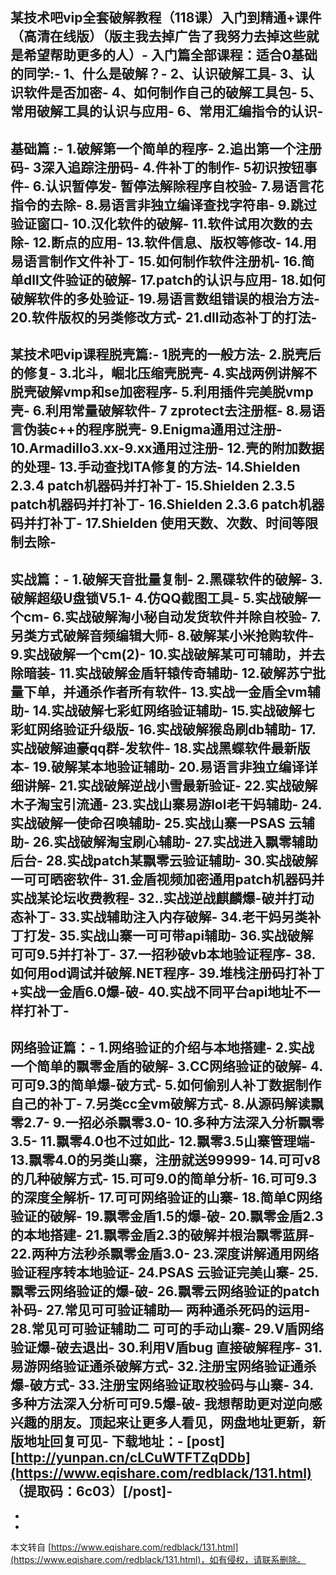 某技术吧vip全套破解教程（118课）入门到精通+课件（高清在线版）（版主我去掉广告了我努力去掉这些就是希望帮助更多的人）-
入门篇全部课程：适合0基础的同学:-
1、什么是破解？-
2、认识破解工具-
3、认识软件是否加密-
4、如何制作自己的破解工具包-
5、常用破解工具的认识与应用-
6、常用汇编指令的认识-
-
基础篇 :-
1.破解第一个简单的程序-
2.追出第一个注册码-
3深入追踪注册码-
4.件补丁的制作-
5初识按钮事件-
6.认识暂停发-
暂停法解除程序自校验-
7.易语言花指令的去除-
8.易语言非独立编译查找字符串-
9.跳过验证窗口-
10.汉化软件的破解-
11.软件试用次数的去除-
12.断点的应用-
13.软件信息、版权等修改-
14.用易语言制作文件补丁-
15.如何制作软件注册机-
16.简单dll文件验证的破解-
17.patch的认识与应用-
18.如何破解软件的多处验证-
19.易语言数组错误的根治方法-
20.软件版权的另类修改方式-
21.dll动态补丁的打法-
-
某技术吧vip课程脱壳篇:-
1脱壳的一般方法-
2.脱壳后的修复-
3.北斗，崛北压缩壳脱壳-
4.实战两例讲解不脱壳破解vmp和se加密程序-
5.利用插件完美脱vmp壳-
6.利用常量破解软件-
7 zprotect去注册框-
8.易语言伪装c++的程序脱壳-
9.Enigma通用过注册-
10.Armadillo3.xx-9.xx通用过注册-
12.壳的附加数据的处理-
13.手动查找ITA修复的方法-
14.Shielden 2.3.4 patch机器码并打补丁-
15.Shielden 2.3.5 patch机器码并打补丁-
16.Shielden 2.3.6 patch机器码并打补丁-
17.Shielden 使用天数、次数、时间等限制去除-
-
实战篇：-
1.破解天音批量复制-
2.黑碟软件的破解-
3.破解超级U盘锁V5.1-
4.仿QQ截图工具-
5.实战破解一个cm-
6.实战破解淘小秘自动发货软件并除自校验-
7.另类方式破解音频编辑大师-
8.破解某小米抢购软件-
9.实战破解一个cm(2)-
10.实战破解某可可辅助，并去除暗装-
11.实战破解金盾轩辕传奇辅助-
12.破解苏宁批量下单，并通杀作者所有软件-
13.实战一金盾全vm辅助-
14.实战破解七彩虹网络验证辅助-
15.实战破解七彩虹网络验证升级版-
16.实战破解猴岛刷db辅助-
17.实战破解迪豪qq群-发软件-
18.实战黑蝶软件最新版本-
19.破解某本地验证辅助-
20.易语言非独立编译详细讲解-
21.实战破解逆战小雪最新验证-
22.实战破解木子淘宝引流通-
23.实战山寨易游lol老干妈辅助-
24.实战破解一使命召唤辅助-
25.实战山寨一PSAS 云辅助-
26.实战破解淘宝刷心辅助-
27.实战进入飘零辅助后台-
28.实战patch某飘零云验证辅助-
30.实战破解一可可晒密软件-
31.金盾视频加密通用patch机器码并实战某论坛收费教程-
32..实战逆战麒麟爆-破并打动态补丁-
33.实战辅助注入内存破解-
34.老干妈另类补丁打发-
35.实战山寨一可可带api辅助-
36.实战破解可可9.5并打补丁-
37.一招秒破vb本地验证程序-
38.如何用od调试并破解.NET程序-
39.堆栈注册码打补丁+实战一金盾6.0爆-破-
40.实战不同平台api地址不一样打补丁-
-
网络验证篇：-
1.网络验证的介绍与本地搭建-
2.实战一个简单的飘零金盾的破解-
3.CC网络验证的破解-
4.可可9.3的简单爆-破方式-
5.如何偷别人补丁数据制作自己的补丁-
7.另类cc全vm破解方式-
8.从源码解读飘零2.7-
9.一招必杀飘零3.0-
10.多种方法深入分析飘零3.5-
11.飘零4.0也不过如此-
12.飘零3.5山寨管理端-
13.飘零4.0的另类山寨，注册就送99999-
14.可可v8的几种破解方式-
15.可可9.0的简单分析-
16.可可9.3的深度全解析-
17.可可网络验证的山寨-
18.简单C网络验证的破解-
19.飘零金盾1.5的爆-破-
20.飘零金盾2.3的本地搭建-
21.飘零金盾2.3的破解并根治飘零蓝屏-
22.两种方法秒杀飘零金盾3.0-
23.深度讲解通用网络验证程序转本地验证-
24.PSAS 云验证完美山寨-
25.飘零云网络验证的爆-破-
26.飘零云网络验证的patch补码-
27.常见可可验证辅助— 两种通杀死码的运用-
28.常见可可验证辅助二 可可的手动山寨-
29.V盾网络验证爆-破去退出-
30.利用V盾bug 直接破解程序-
31.易游网络验证通杀破解方式-
32.注册宝网络验证通杀爆-破方式-
33.注册宝网络验证取校验码与山寨-
34.多种方法深入分析可可9.5爆-破-
我想帮助更对逆向感兴趣的朋友。顶起来让更多人看见，网盘地址更新，新版地址回复可见-
下载地址：-
\[post\][http://yunpan.cn/cLCuWTFTZqDDb](https://www.eqishare.com/redblack/131.html) （提取码：6c03）\[/post\]-
-
-

-

本文转自 [https://www.eqishare.com/redblack/131.html](https://www.eqishare.com/redblack/131.html)，如有侵权，请联系删除。